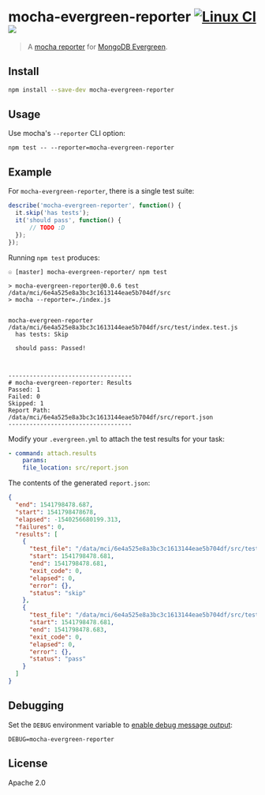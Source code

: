 # mocha-evergreen-reporter [![Linux CI][travis_img]][travis_url] [![][npm_img]][npm_url]

> A [mocha reporter](https://github.com/mochajs/mocha/wiki/Third-party-reporters) for [MongoDB Evergreen](https://github.com/evergreen-ci/evergreen/).

## Install

```bash
npm install --save-dev mocha-evergreen-reporter
```

## Usage

Use mocha's `--reporter` CLI option:

```
npm test -- --reporter=mocha-evergreen-reporter
```

## Example

For `mocha-evergreen-reporter`, there is a single test suite:

```javascript
describe('mocha-evergreen-reporter', function() {
  it.skip('has tests');
  it('should pass', function() {
      // TODO :D
  });
});
```

Running `npm test` produces:

```
☉ [master] mocha-evergreen-reporter/ npm test

> mocha-evergreen-reporter@0.0.6 test /data/mci/6e4a525e8a3bc3c1613144eae5b704df/src
> mocha --reporter=./index.js


mocha-evergreen-reporter
/data/mci/6e4a525e8a3bc3c1613144eae5b704df/src/test/index.test.js
  has tests: Skip

  should pass: Passed!



-----------------------------------
# mocha-evergreen-reporter: Results
Passed: 1
Failed: 0
Skipped: 1
Report Path: /data/mci/6e4a525e8a3bc3c1613144eae5b704df/src/report.json
-----------------------------------
```

Modify your `.evergreen.yml` to attach the test results for your task:

```yaml
- command: attach.results
    params:
    file_location: src/report.json
```

The contents of the generated `report.json`:

```json
{
  "end": 1541798478.687,
  "start": 1541798478678,
  "elapsed": -1540256680199.313,
  "failures": 0,
  "results": [
    {
      "test_file": "/data/mci/6e4a525e8a3bc3c1613144eae5b704df/src/test/index.test.js: mocha-evergreen-reporter has tests",
      "start": 1541798478.681,
      "end": 1541798478.681,
      "exit_code": 0,
      "elapsed": 0,
      "error": {},
      "status": "skip"
    },
    {
      "test_file": "/data/mci/6e4a525e8a3bc3c1613144eae5b704df/src/test/index.test.js: mocha-evergreen-reporter should pass",
      "start": 1541798478.681,
      "end": 1541798478.683,
      "exit_code": 0,
      "elapsed": 0,
      "error": {},
      "status": "pass"
    }
  ]
}
```

## Debugging

Set the `DEBUG` environment variable to [enable debug message output](https://www.npmjs.com/package/debug):

```
DEBUG=mocha-evergreen-reporter
```

## License

Apache 2.0

[travis_img]: https://img.shields.io/travis/mongodb-js/mocha-evergreen-reporter.svg?style=flat-square
[travis_url]: https://travis-ci.org/mongodb-js/mocha-evergreen-reporter
[npm_img]: https://img.shields.io/npm/v/mocha-evergreen-reporter.svg?style=flat-square
[npm_url]: https://www.npmjs.org/package/mocha-evergreen-reporter
